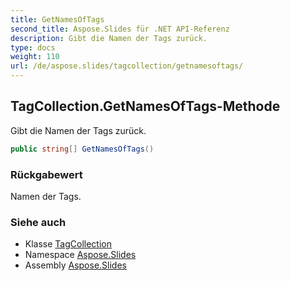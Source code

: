```yaml
---
title: GetNamesOfTags
second_title: Aspose.Slides für .NET API-Referenz
description: Gibt die Namen der Tags zurück.
type: docs
weight: 110
url: /de/aspose.slides/tagcollection/getnamesoftags/
---
```


## TagCollection.GetNamesOfTags-Methode

Gibt die Namen der Tags zurück.

```csharp
public string[] GetNamesOfTags()
```

### Rückgabewert

Namen der Tags.

### Siehe auch

* Klasse [TagCollection](../../tagcollection)
* Namespace [Aspose.Slides](../../tagcollection)
* Assembly [Aspose.Slides](../../../)

<!-- DO NOT EDIT: generiert von xmldocmd für Aspose.Slides.dll -->